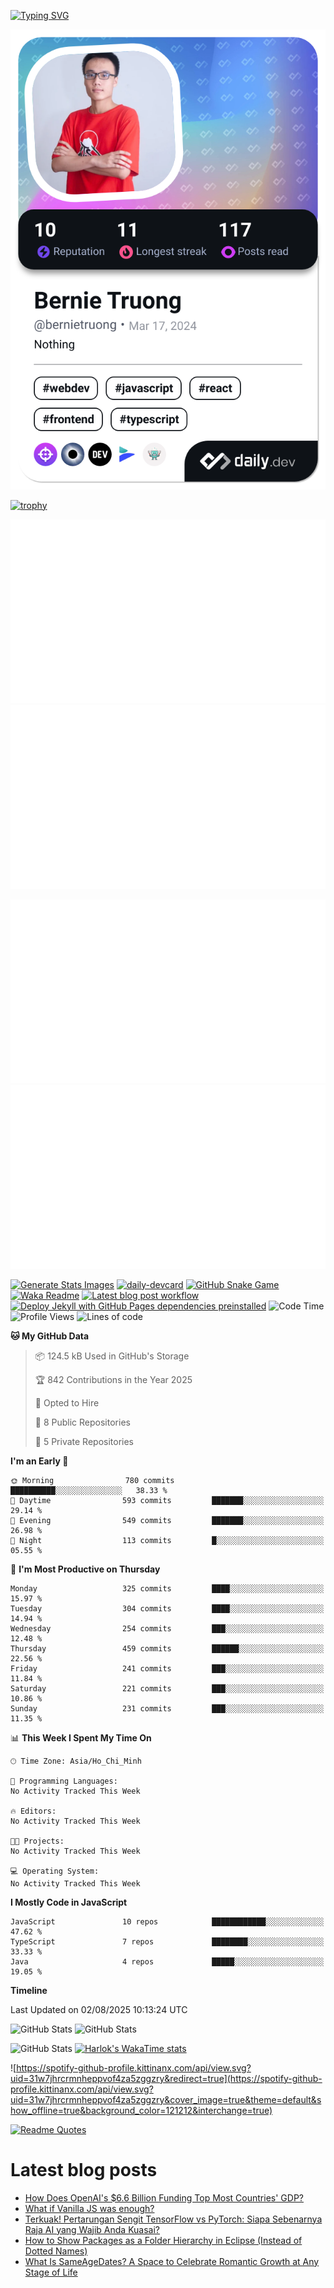 [![Typing SVG](https://readme-typing-svg.demolab.com?font=Fira+Code&pause=1000&color=F37022&center=true&vCenter=true&random=true&width=435&lines=A+Senior+Student+at+FPT+University;A+Member+of+Japanese+Software+Club;A+Passionate+and+Curiosity+Developer)](https://git.io/typing-svg)

<div align="center">
   <a href="https://app.daily.dev/bernietruong">
      <img src="./devcard.png" width="652" alt="Bernie Truong's Dev Card"/>
   </a>
</div>

[![trophy](https://github-profile-trophy.vercel.app/?username=i-am-truong&theme=buddhism)](https://github.com/ryo-ma/github-profile-trophy)

![](https://raw.githubusercontent.com/i-am-truong/i-am-truong/master/generated/languages.svg#gh-dark-mode-only)
![](https://raw.githubusercontent.com/i-am-truong/i-am-truong/master/generated/overview.svg#gh-dark-mode-only)

![](https://raw.githubusercontent.com/i-am-truong/i-am-truong/master/generated/overview.svg#gh-light-mode-only)
![](https://raw.githubusercontent.com/i-am-truong/i-am-truong/master/generated/languages.svg#gh-light-mode-only)

<!--START_SECTION:waka-->
[![Generate Stats Images](https://github.com/i-am-truong/i-am-truong/actions/workflows/githubstats.yml/badge.svg)](https://github.com/i-am-truong/i-am-truong/actions/workflows/githubstats.yml)
[![daily-devcard](https://github.com/i-am-truong/i-am-truong/actions/workflows/main.yml/badge.svg)](https://github.com/i-am-truong/i-am-truong/actions/workflows/main.yml)
[![GitHub Snake Game](https://github.com/i-am-truong/i-am-truong/actions/workflows/snake.yml/badge.svg)](https://github.com/i-am-truong/i-am-truong/actions/workflows/snake.yml)
[![Waka Readme](https://github.com/i-am-truong/i-am-truong/actions/workflows/waka-readme.yml/badge.svg)](https://github.com/i-am-truong/i-am-truong/actions/workflows/waka-readme.yml)
[![Latest blog post workflow](https://github.com/i-am-truong/i-am-truong/actions/workflows/blog-post-workflow.yml/badge.svg)](https://github.com/i-am-truong/i-am-truong/actions/workflows/blog-post-workflow.yml)
[![Deploy Jekyll with GitHub Pages dependencies preinstalled](https://github.com/i-am-truong/i-am-truong/actions/workflows/jekyll-gh-pages.yml/badge.svg)](https://github.com/i-am-truong/i-am-truong/actions/workflows/jekyll-gh-pages.yml)
![Code Time](http://img.shields.io/badge/Code%20Time-14%20hrs%2031%20mins-blue)
![Profile Views](http://img.shields.io/badge/Profile%20Views-123-blue)
![Lines of code](https://img.shields.io/badge/From%20Hello%20World%20I%27ve%20Written-566.6%20thousand%20lines%20of%20code-blue)

**🐱 My GitHub Data** 

> 📦 124.5 kB Used in GitHub's Storage 
 > 
> 🏆 842 Contributions in the Year 2025
 > 
> 💼 Opted to Hire
 > 
> 📜 8 Public Repositories 
 > 
> 🔑 5 Private Repositories 
 > 
**I'm an Early 🐤** 

```text
🌞 Morning                780 commits         ██████████░░░░░░░░░░░░░░░   38.33 % 
🌆 Daytime                593 commits         ███████░░░░░░░░░░░░░░░░░░   29.14 % 
🌃 Evening                549 commits         ███████░░░░░░░░░░░░░░░░░░   26.98 % 
🌙 Night                  113 commits         █░░░░░░░░░░░░░░░░░░░░░░░░   05.55 % 
```
📅 **I'm Most Productive on Thursday** 

```text
Monday                   325 commits         ████░░░░░░░░░░░░░░░░░░░░░   15.97 % 
Tuesday                  304 commits         ████░░░░░░░░░░░░░░░░░░░░░   14.94 % 
Wednesday                254 commits         ███░░░░░░░░░░░░░░░░░░░░░░   12.48 % 
Thursday                 459 commits         ██████░░░░░░░░░░░░░░░░░░░   22.56 % 
Friday                   241 commits         ███░░░░░░░░░░░░░░░░░░░░░░   11.84 % 
Saturday                 221 commits         ███░░░░░░░░░░░░░░░░░░░░░░   10.86 % 
Sunday                   231 commits         ███░░░░░░░░░░░░░░░░░░░░░░   11.35 % 
```


📊 **This Week I Spent My Time On** 

```text
🕑︎ Time Zone: Asia/Ho_Chi_Minh

💬 Programming Languages: 
No Activity Tracked This Week

🔥 Editors: 
No Activity Tracked This Week

🐱‍💻 Projects: 
No Activity Tracked This Week

💻 Operating System: 
No Activity Tracked This Week
```

**I Mostly Code in JavaScript** 

```text
JavaScript               10 repos            ████████████░░░░░░░░░░░░░   47.62 % 
TypeScript               7 repos             ████████░░░░░░░░░░░░░░░░░   33.33 % 
Java                     4 repos             █████░░░░░░░░░░░░░░░░░░░░   19.05 % 
```



**Timeline**



 Last Updated on 02/08/2025 10:13:24 UTC
<!--END_SECTION:waka-->

![GitHub Stats](https://github-readme-stats.vercel.app/api?username=i-am-truong&show=reviews,discussions_started,discussions_answered,prs_merged,prs_merged_percentage&theme=ambient_gradient&rank_icon=percentile&show_icons=true&include_all_commits=true&hide_border=true&count_private=true)
![GitHub Stats](https://streak-stats.demolab.com?user=i-am-truong&theme=ambient_gradient&hide_border=true)

![GitHub Stats](https://github-readme-stats.vercel.app/api/top-langs/?username=i-am-truong&theme=ambient_gradient&show_icons=true&hide_border=true&layout=compact)
[![Harlok's WakaTime stats](https://github-readme-stats.vercel.app/api/wakatime?username=iamtruong&theme=ambient_gradient&layout=compact&custom_title=Bernie%20Truong's%20WakaTime%20Stats)](https://github.com/anuraghazra/github-readme-stats)

![https://spotify-github-profile.kittinanx.com/api/view.svg?uid=31w7jhrcrmnheppvof4za5zggzry&redirect=true](https://spotify-github-profile.kittinanx.com/api/view.svg?uid=31w7jhrcrmnheppvof4za5zggzry&cover_image=true&theme=default&show_offline=true&background_color=121212&interchange=true)

[![Readme Quotes](https://quotes-github-readme.vercel.app/api?type=horizontal&theme=github_blue)](https://github.com/piyushsuthar/github-readme-quotes)


# Latest blog posts
<!-- BLOG-POST-LIST:START -->
- [How Does OpenAI&#39;s $6.6 Billion Funding Top Most Countries&#39; GDP?](https://dev.to/jovin_george_733dcfc16291/how-does-openais-66-billion-funding-top-most-countries-gdp-5e5k)
- [What if Vanilla JS was enough?](https://dev.to/afrocodeur/what-if-vanilla-js-was-enough-bb8)
- [Terkuak! Pertarungan Sengit TensorFlow vs PyTorch: Siapa Sebenarnya Raja AI yang Wajib Anda Kuasai?](https://dev.to/lightning_gojo_565d94a01c/terkuak-pertarungan-sengit-tensorflow-vs-pytorch-siapa-sebenarnya-raja-ai-yang-wajib-anda-kuasai-55f0)
- [How to Show Packages as a Folder Hierarchy in Eclipse &lpar;Instead of Dotted Names&rpar;](https://dev.to/_df6d6a02015bcd1341608/how-to-show-packages-as-a-folder-hierarchy-in-eclipse-instead-of-dotted-names-24kh)
- [What Is SameAgeDates? A Space to Celebrate Romantic Growth at Any Stage of Life](https://dev.to/sameagedates/what-is-sameagedates-a-space-to-celebrate-romantic-growth-at-any-stage-of-life-14bi)
<!-- BLOG-POST-LIST:END -->

<!-- START gadpp -->

